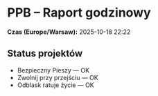 # PPB – Raport godzinowy
**Czas (Europe/Warsaw):** 2025-10-18 22:22

## Status projektów
- Bezpieczny Pieszy — OK
- Zwolnij przy przejściu — OK
- Odblask ratuje życie — OK


